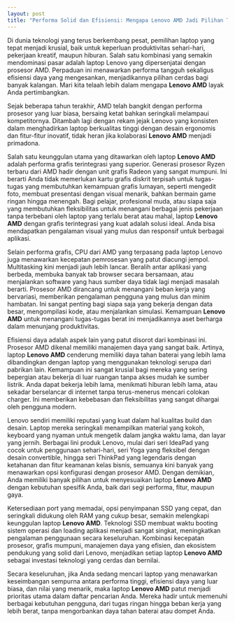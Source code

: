 ```yaml
---
layout: post
title: "Performa Solid dan Efisiensi: Mengapa Lenovo AMD Jadi Pilihan Tepat"
---
```


Di dunia teknologi yang terus berkembang pesat, pemilihan laptop yang tepat menjadi krusial, baik untuk keperluan produktivitas sehari-hari, pekerjaan kreatif, maupun hiburan. Salah satu kombinasi yang semakin mendominasi pasar adalah laptop Lenovo yang dipersenjatai dengan prosesor AMD. Perpaduan ini menawarkan performa tangguh sekaligus efisiensi daya yang mengesankan, menjadikannya pilihan cerdas bagi banyak kalangan. Mari kita telaah lebih dalam mengapa **Lenovo AMD** layak Anda pertimbangkan.

Sejak beberapa tahun terakhir, AMD telah bangkit dengan performa prosesor yang luar biasa, bersaing ketat bahkan seringkali melampaui kompetitornya. Ditambah lagi dengan rekam jejak Lenovo yang konsisten dalam menghadirkan laptop berkualitas tinggi dengan desain ergonomis dan fitur-fitur inovatif, tidak heran jika kolaborasi **Lenovo AMD** menjadi primadona.

Salah satu keunggulan utama yang ditawarkan oleh laptop **Lenovo AMD** adalah performa grafis terintegrasi yang superior. Generasi prosesor Ryzen terbaru dari AMD hadir dengan unit grafis Radeon yang sangat mumpuni. Ini berarti Anda tidak memerlukan kartu grafis diskrit terpisah untuk tugas-tugas yang membutuhkan kemampuan grafis lumayan, seperti mengedit foto, membuat presentasi dengan visual menarik, bahkan bermain game ringan hingga menengah. Bagi pelajar, profesional muda, atau siapa saja yang membutuhkan fleksibilitas untuk menangani berbagai jenis pekerjaan tanpa terbebani oleh laptop yang terlalu berat atau mahal, laptop **Lenovo AMD** dengan grafis terintegrasi yang kuat adalah solusi ideal. Anda bisa mendapatkan pengalaman visual yang mulus dan responsif untuk berbagai aplikasi.

Selain performa grafis, CPU dari AMD yang terpasang pada laptop Lenovo juga menawarkan kecepatan pemrosesan yang patut diacungi jempol. Multitasking kini menjadi jauh lebih lancar. Beralih antar aplikasi yang berbeda, membuka banyak tab browser secara bersamaan, atau menjalankan software yang haus sumber daya tidak lagi menjadi masalah berarti. Prosesor AMD dirancang untuk menangani beban kerja yang bervariasi, memberikan pengalaman pengguna yang mulus dan minim hambatan. Ini sangat penting bagi siapa saja yang bekerja dengan data besar, mengompilasi kode, atau menjalankan simulasi. Kemampuan **Lenovo AMD** untuk menangani tugas-tugas berat ini menjadikannya aset berharga dalam menunjang produktivitas.

Efisiensi daya adalah aspek lain yang patut disorot dari kombinasi ini. Prosesor AMD dikenal memiliki manajemen daya yang sangat baik. Artinya, laptop **Lenovo AMD** cenderung memiliki daya tahan baterai yang lebih lama dibandingkan dengan laptop yang menggunakan teknologi serupa dari pabrikan lain. Kemampuan ini sangat krusial bagi mereka yang sering bepergian atau bekerja di luar ruangan tanpa akses mudah ke sumber listrik. Anda dapat bekerja lebih lama, menikmati hiburan lebih lama, atau sekadar berselancar di internet tanpa terus-menerus mencari colokan charger. Ini memberikan kebebasan dan fleksibilitas yang sangat dihargai oleh pengguna modern.

Lenovo sendiri memiliki reputasi yang kuat dalam hal kualitas build dan desain. Laptop mereka seringkali menampilkan material yang kokoh, keyboard yang nyaman untuk mengetik dalam jangka waktu lama, dan layar yang jernih. Berbagai lini produk Lenovo, mulai dari seri IdeaPad yang cocok untuk penggunaan sehari-hari, seri Yoga yang fleksibel dengan desain convertible, hingga seri ThinkPad yang legendaris dengan ketahanan dan fitur keamanan kelas bisnis, semuanya kini banyak yang menawarkan opsi konfigurasi dengan prosesor AMD. Dengan demikian, Anda memiliki banyak pilihan untuk menyesuaikan laptop **Lenovo AMD** dengan kebutuhan spesifik Anda, baik dari segi performa, fitur, maupun gaya.

Ketersediaan port yang memadai, opsi penyimpanan SSD yang cepat, dan seringkali didukung oleh RAM yang cukup besar, semakin melengkapi keunggulan laptop **Lenovo AMD**. Teknologi SSD membuat waktu booting sistem operasi dan loading aplikasi menjadi sangat singkat, meningkatkan pengalaman penggunaan secara keseluruhan. Kombinasi kecepatan prosesor, grafis mumpuni, manajemen daya yang efisien, dan ekosistem pendukung yang solid dari Lenovo, menjadikan setiap laptop **Lenovo AMD** sebagai investasi teknologi yang cerdas dan bernilai.

Secara keseluruhan, jika Anda sedang mencari laptop yang menawarkan keseimbangan sempurna antara performa tinggi, efisiensi daya yang luar biasa, dan nilai yang menarik, maka laptop **Lenovo AMD** patut menjadi prioritas utama dalam daftar pencarian Anda. Mereka hadir untuk memenuhi berbagai kebutuhan pengguna, dari tugas ringan hingga beban kerja yang lebih berat, tanpa mengorbankan daya tahan baterai atau dompet Anda.
